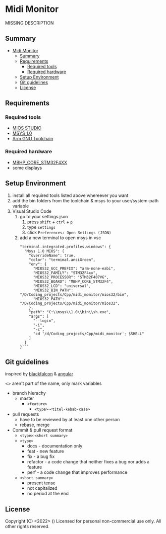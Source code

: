 # Midi Monitor
MISSING DESCRIPTION

## Summary
- [Midi Monitor](#midi-monitor)
  - [Summary](#summary)
  - [Requirements](#requirements)
    - [Required tools](#required-tools)
    - [Required hardware](#required-hardware)
  - [Setup Environment](#setup-environment)
  - [Git guidelines](#git-guidelines)
  - [License](#license)

## Requirements

### Required tools
  - [MIOS STUDIO](http://www.ucapps.de/mios_studio.html)
  - [MSYS 1.0](https://sourceforge.net/projects/mingw/files/MSYS/Base/msys-core/msys-1.0.11/MSYS-1.0.11.exe/download?use_mirror=netcologne)
  - [Arm GNU Toolchain](https://developer.arm.com/tools-and-software/open-source-software/developer-tools/gnu-toolchain/downloads)

### Required hardware
  -  [MBHP_CORE_STM32F4XX](http://ucapps.de/mbhp_core_stm32f4.html)
  -  some displays

## Setup Environment
  1. install all required tools listed above whereever you want
  2. add the bin folders from the toolchain & msys to your user/system-path variable
  3. Visual Studio Code
     1. go to your settings.json 
        1. press `shift` + `ctrl` + `p`
        2. type `settings`
        3. click `Preferences: Open Settings (JSON)`
     2. add a new terminal to open msys in vsc
        ```
        "terminal.integrated.profiles.windows": {
          "Msys 1.0 MIOS": {
            "overrideName": true,
            "color": "terminal.ansiGreen",
            "env": {
              "MIOS32_GCC_PREFIX": "arm-none-eabi",
              "MIOS32_FAMILY": "STM32F4xx",
              "MIOS32_PROCESSOR": "STM32F407VG",
              "MIOS32_BOARD": "MBHP_CORE_STM32F4",
              "MIOS32_LCD": "universal",
              "MIOS32_BIN_PATH": "/D/Coding_projects/Cpp/midi_monitor/mios32/bin",
              "MIOS32_PATH": "/D/Coding_projects/Cpp/midi_monitor/mios32",
            },
            "path": "C:\\msys\\1.0\\bin\\sh.exe",
            "args": [
              "--login",
              "-i",
              "-c",
              "cd '/d/Coding_projects/Cpp/midi_monitor'; $SHELL"
            ]
          }
        }```

## Git guidelines
inspired by [blackfalcon](https://gist.github.com/blackfalcon/8428401) & [angular](https://github.com/angular/angular/blob/main/CONTRIBUTING.md#commit)

<> aren't part of the name, only mark variables
- branch hierachy
  - master
    - `<feature>`
      - `<type>`-`<titel-kebab-case>`
- pull requests
  - have to be reviewed by at least one other person
  - rebase, merge
- Commit & pull request format
  - `<type>`:`<short summary>`
  - `<type>`
    - docs      - documentation only
    - feat      - new feature
    - fix       - a bug fix
    - refactor  - a code change that neither fixes a bug nor adds a feature
    - perf      - a code change that improves performance
  - `<short summary>`
    - present tense
    - not capitalized
    - no period at the end

## License
Copyright (C) <2022> <your name> (<your email address>)
Licensed for personal non-commercial use only.
All other rights reserved.